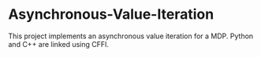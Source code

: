# Asynchronous-Value-Iteration
This project implements an asynchronous value iteration for a MDP. Python and C++ are linked using CFFI.
